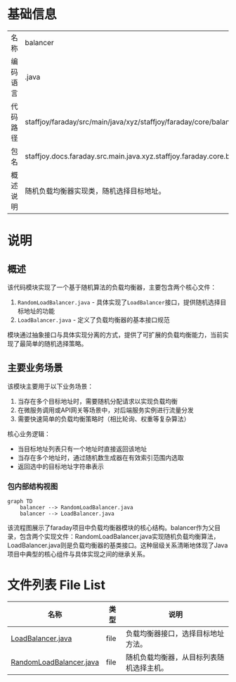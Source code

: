 # 基础信息

|      |      |
|------|------|
| 名称 | balancer |
| 编码语言 | .java |
| 代码路径 | staffjoy/faraday/src/main/java/xyz/staffjoy/faraday/core/balancer |
| 包名 | staffjoy.docs.faraday.src.main.java.xyz.staffjoy.faraday.core.balancer |
| 概述说明 | 随机负载均衡器实现类，随机选择目标地址。 |

# 说明

## 概述
该代码模块实现了一个基于随机算法的负载均衡器，主要包含两个核心文件：
1. `RandomLoadBalancer.java` - 具体实现了`LoadBalancer`接口，提供随机选择目标地址的功能
2. `LoadBalancer.java` - 定义了负载均衡器的基本接口规范

模块通过抽象接口与具体实现分离的方式，提供了可扩展的负载均衡能力，当前实现了最简单的随机选择策略。

## 主要业务场景
该模块主要用于以下业务场景：
1. 当存在多个目标地址时，需要随机分配请求以实现负载均衡
2. 在微服务调用或API网关等场景中，对后端服务实例进行流量分发
3. 需要快速简单的负载均衡策略时（相比轮询、权重等复杂算法）

核心业务逻辑：
- 当目标地址列表只有一个地址时直接返回该地址
- 当存在多个地址时，通过随机数生成器在有效索引范围内选取
- 返回选中的目标地址字符串表示


### 包内部结构视图

```mermaid
graph TD
    balancer --> RandomLoadBalancer.java
    balancer --> LoadBalancer.java
```

该流程图展示了faraday项目中负载均衡器模块的核心结构。balancer作为父目录，包含两个实现文件：RandomLoadBalancer.java实现随机负载均衡算法，LoadBalancer.java则是负载均衡器的基类接口。这种层级关系清晰地体现了Java项目中典型的核心组件与具体实现之间的继承关系。

# 文件列表 File List

| 名称   | 类型  | 说明 |
|-------|------|-------------|
| [LoadBalancer.java](LoadBalancer.md) | file | 负载均衡器接口，选择目标地址方法。 |
| [RandomLoadBalancer.java](RandomLoadBalancer.md) | file | 随机负载均衡器，从目标列表随机选择主机。 |


